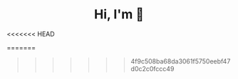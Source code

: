 <h1 align="center">
  Hi, I'm 👋
</h1>
<<<<<<< HEAD

=======
>>>>>>> 4f9c508ba68da3061f5750eebf47d0c2c0fccc49
